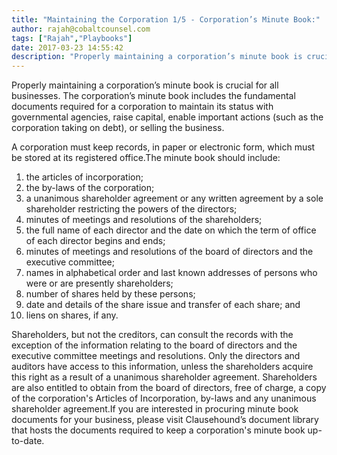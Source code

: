 ```yaml
---
title: "Maintaining the Corporation 1/5 - Corporation’s Minute Book:"
author: rajah@cobaltcounsel.com
tags: ["Rajah","Playbooks"]
date: 2017-03-23 14:55:42
description: "Properly maintaining a corporation’s minute book is crucial for all businesses. The corporation’s minute book includes the fundamental documents required for a corporation to maintain its status with..."
---
```


Properly maintaining a corporation’s minute book is crucial for all businesses. The corporation’s minute book includes the fundamental documents required for a corporation to maintain its status with governmental agencies, raise capital, enable important actions (such as the corporation taking on debt), or selling the business. 

 

A corporation must keep records, in paper or electronic form, which must be stored at its registered office.The minute book should include:
1. the articles of incorporation;
2. the by-laws of the corporation;
3. a unanimous shareholder agreement or any written agreement by a sole shareholder restricting the powers of the directors;
4. minutes of meetings and resolutions of the shareholders;
5. the full name of each director and the date on which the term of office of each director begins and ends;
6. minutes of meetings and resolutions of the board of directors and the executive committee;
7. names in alphabetical order and last known addresses of persons who were or are presently shareholders;
8. number of shares held by these persons;
9. date and details of the share issue and transfer of each share; and
10. liens on shares, if any.

Shareholders, but not the creditors, can consult the records with the exception of the information relating to the board of directors and the executive committee meetings and resolutions. Only the directors and auditors have access to this information, unless the shareholders acquire this right as a result of a unanimous shareholder agreement. Shareholders are also entitled to obtain from the board of directors, free of charge, a copy of the corporation's Articles of Incorporation, by-laws and any unanimous shareholder agreement.If you are interested in procuring minute book documents for your business, please visit Clausehound’s document library that hosts the documents required to keep a corporation's minute book up-to-date. 